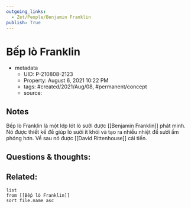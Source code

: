 ```yaml
---
outgoing_links:
  - Zet/People/Benjamin Franklin
publish: True
---
```

# Bếp lò Franklin

- metadata
	- UID: P-210808-2123
	- Property: August 6, 2021 10:22 PM
	- tags: #created/2021/Aug/08, #permanent/concept 
	- source: 

## Notes
Bếp lò Franklin là một lớp lót lò sưởi  được [[Benjamin Franklin]] phát minh. Nó được thiết kế để giúp lò sưởi ít khói và tạo ra nhiều nhiệt để sưởi ấm phóng hơn. Về sau nó được [[David Rittenhouse]] cải tiến.

## Questions & thoughts:


## Related:
```dataview
list
from [[Bếp lò Franklin]]
sort file.name asc
```
